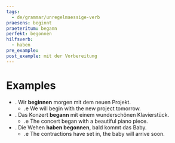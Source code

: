 ```yaml
---
tags:
  - de/grammar/unregelmaessige-verb
praesens: beginnt
praeteritum: begann
perfekt: begonnen
hilfsverb:
  - haben
pre_example: 
post_example: mit der Vorbereitung
---
```


# Examples
- . Wir **beginnen** morgen mit dem neuen Projekt.
	- .e We will begin with the new project tomorrow.
- . Das Konzert **begann** mit einem wunderschönen Klavierstück.
	- .e The concert began with a beautiful piano piece.
- . Die Wehen **haben begonnen**, bald kommt das Baby.
	- .e The contractions have set in, the baby will arrive soon.
